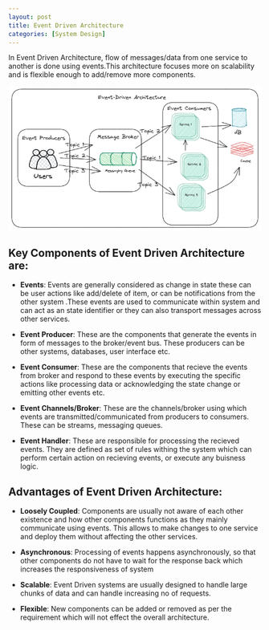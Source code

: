```yaml
---
layout: post
title: Event Driven Architecture
categories: [System Design]
---
```


In Event Driven Architecture, flow of messages/data from one service to another is done using events.This architecture focuses more on scalability and is flexible enough to add/remove more components.

![](/images/event-driven.png)

## Key Components of Event Driven Architecture are:

- **Events**: Events are generally considered as change in state these can be user actions like add/delete of item, or can be notifications from the other system .These events are used to communicate within system and can act as an state identifier or they can also transport messages across other services.

- **Event Producer**: These are the components that generate the events in form of messages to the broker/event bus. These producers can be other systems, databases, user interface etc.

- **Event Consumer**: These are the components that recieve the events from broker and respond to these events by executing the specific actions like processing data or acknowledging the state change or emitting other events etc. 

- **Event Channels/Broker**: These are the channels/broker using which events are transmitted/communicated from producers to consumers. These can be streams, messaging queues.

- **Event Handler**: These are responsible for processing the recieved events. They are defined as set of rules withing the system which can perform certain action on recieving events, or execute any buisness logic.

## Advantages of Event Driven Architecture:

- **Loosely Coupled**: Components are usually not aware of each other existence and how other components functions as they mainly communicate using events. This allows to make changes to one service and deploy them without affecting the other services.  

- **Asynchronous**: Processing of events happens asynchronously, so that other components do not have to wait for the response back which increases the responsiveness of system 

- **Scalable**: Event Driven systems are usually designed to handle large chunks of data and can handle increasing no of requests.

- **Flexible**: New components can be added or removed as per the requirement which will not effect the overall architecture.
